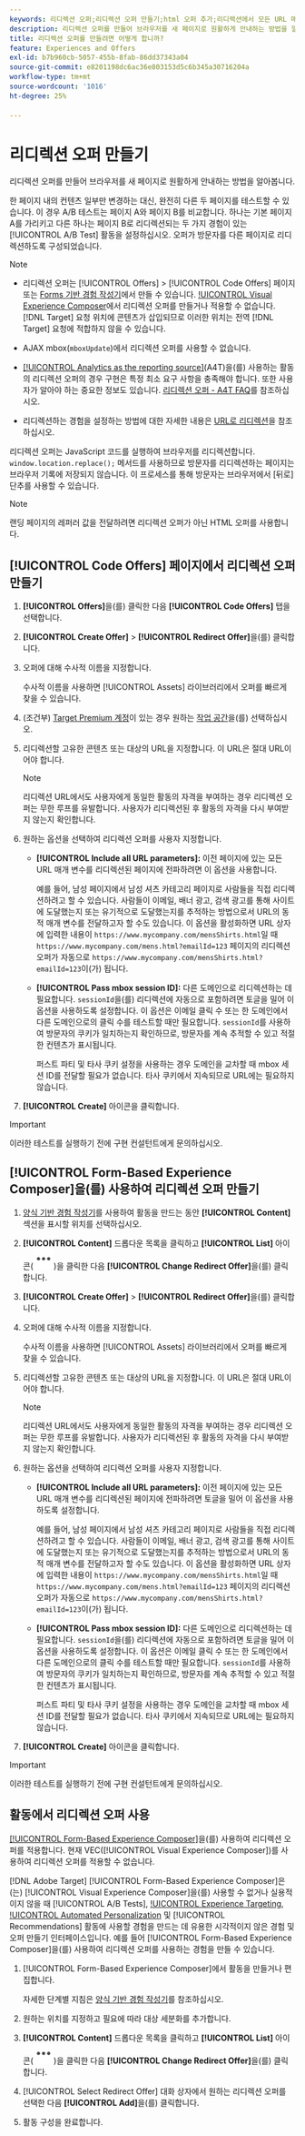 ```yaml
---
keywords: 리디렉션 오퍼;리디렉션 오퍼 만들기;html 오퍼 추가;리디렉션에서 모든 URL 매개 변수 전달
description: 리디렉션 오퍼를 만들어 브라우저를 새 페이지로 원활하게 안내하는 방법을 알아봅니다.
title: 리디렉션 오퍼를 만들려면 어떻게 합니까?
feature: Experiences and Offers
exl-id: b7b960cb-5057-455b-8fab-86dd37343a04
source-git-commit: e8201198dc6ac36e803153d5c6b345a30716204a
workflow-type: tm+mt
source-wordcount: '1016'
ht-degree: 25%

---
```


# 리디렉션 오퍼 만들기

리디렉션 오퍼를 만들어 브라우저를 새 페이지로 원활하게 안내하는 방법을 알아봅니다.

한 페이지 내의 컨텐츠 일부만 변경하는 대신, 완전히 다른 두 페이지를 테스트할 수 있습니다. 이 경우 A/B 테스트는 페이지 A와 페이지 B를 비교합니다. 하나는 기본 페이지 A를 가리키고 다른 하나는 페이지 B로 리디렉션되는 두 가지 경험이 있는 [!UICONTROL A/B Test] 활동을 설정하십시오. 오퍼가 방문자를 다른 페이지로 리디렉션하도록 구성되었습니다.

>[!NOTE]
>
> * 리디렉션 오퍼는 [!UICONTROL Offers] > [!UICONTROL Code Offers] 페이지 또는 [Forms 기반 경험 작성기](/help/main/c-experiences/form-experience-composer.md)에서 만들 수 있습니다. [!UICONTROL Visual Experience Composer](VEC)에서 리디렉션 오퍼를 만들거나 적용할 수 없습니다. [!DNL Target] 요청 위치에 콘텐츠가 삽입되므로 이러한 위치는 전역 [!DNL Target] 요청에 적합하지 않을 수 있습니다.
>
>* AJAX mbox(`mboxUpdate`)에서 리디렉션 오퍼를 사용할 수 없습니다.
>
>* [[!UICONTROL Analytics as the reporting source]](/help/main/c-integrating-target-with-mac/a4t/a4t.md)(A4T)을(를) 사용하는 활동의 리디렉션 오퍼의 경우 구현은 특정 최소 요구 사항을 충족해야 합니다. 또한 사용자가 알아야 하는 중요한 정보도 있습니다. [리디렉션 오퍼 - A4T FAQ](/help/main/c-integrating-target-with-mac/a4t/r-a4t-faq/a4t-faq-redirect-offers.md#concept_21BF213F10E1414A9DCD4A98AF207905)를 참조하십시오.
>
>* 리디렉션하는 경험을 설정하는 방법에 대한 자세한 내용은 [URL로 리디렉션](/help/main/c-experiences/c-visual-experience-composer/redirect-offer.md#task_9578678D42784F5EB9638F8AC8C911FA)을 참조하십시오.

리디렉션 오퍼는 JavaScript 코드를 실행하여 브라우저를 리디렉션합니다. `window.location.replace();` 메서드를 사용하므로 방문자를 리디렉션하는 페이지는 브라우저 기록에 저장되지 않습니다. 이 프로세스를 통해 방문자는 브라우저에서 [뒤로] 단추를 사용할 수 있습니다.

>[!NOTE]
>
>랜딩 페이지의 레퍼러 값을 전달하려면 리디렉션 오퍼가 아닌 HTML 오퍼를 사용합니다.

## [!UICONTROL Code Offers] 페이지에서 리디렉션 오퍼 만들기

1. **[!UICONTROL Offers]**&#x200B;을(를) 클릭한 다음 **[!UICONTROL Code Offers]** 탭을 선택합니다.
1. **[!UICONTROL Create Offer]** > **[!UICONTROL Redirect Offer]**&#x200B;을(를) 클릭합니다.
1. 오퍼에 대해 수사적 이름을 지정합니다.

   수사적 이름을 사용하면 [!UICONTROL Assets] 라이브러리에서 오퍼를 빠르게 찾을 수 있습니다.

1. (조건부) [Target Premium 계정](/help/main/c-intro/intro.md#premium)이 있는 경우 원하는 [작업 공간](/help/main/administrating-target/c-user-management/property-channel/properties-overview.md##section_B82EB409B67C4D9D9D20CE30E48DB1DC)을(를) 선택하십시오.

1. 리디렉션할 고유한 콘텐츠 또는 대상의 URL을 지정합니다. 이 URL은 절대 URL이어야 합니다.

   >[!NOTE]
   >
   >리디렉션 URL에서도 사용자에게 동일한 활동의 자격을 부여하는 경우 리디렉션 오퍼는 무한 루프를 유발합니다. 사용자가 리디렉션된 후 활동의 자격을 다시 부여받지 않는지 확인합니다.

1. 원하는 옵션을 선택하여 리디렉션 오퍼를 사용자 지정합니다. 

   * **[!UICONTROL Include all URL parameters]:** 이전 페이지에 있는 모든 URL 매개 변수를 리디렉션된 페이지에 전파하려면 이 옵션을 사용합니다.

     예를 들어, 남성 페이지에서 남성 셔츠 카테고리 페이지로 사람들을 직접 리디렉션하려고 할 수 있습니다. 사람들이 이메일, 배너 광고, 검색 광고를 통해 사이트에 도달했는지 또는 유기적으로 도달했는지를 추적하는 방법으로서 URL의 동적 매개 변수를 전달하고자 할 수도 있습니다. 이 옵션을 활성화하면 URL 상자에 입력한 내용이 `https://www.mycompany.com/mensShirts.html`일 때 `https://www.mycompany.com/mens.html?emailId=123` 페이지의 리디렉션 오퍼가 자동으로 `https://www.mycompany.com/mensShirts.html?emailId=123`이(가) 됩니다.

   * **[!UICONTROL Pass mbox session ID]:** 다른 도메인으로 리디렉션하는 데 필요합니다. `sessionId`을(를) 리디렉션에 자동으로 포함하려면 토글을 밀어 이 옵션을 사용하도록 설정합니다. 이 옵션은 이메일 클릭 수 또는 한 도메인에서 다른 도메인으로의 클릭 수를 테스트할 때만 필요합니다. `sessionId`를 사용하여 방문자의 쿠키가 일치하는지 확인하므로, 방문자를 계속 추적할 수 있고 적절한 컨텐츠가 표시됩니다.

     퍼스트 파티 및 타사 쿠키 설정을 사용하는 경우 도메인을 교차할 때 mbox 세션 ID를 전달할 필요가 없습니다. 타사 쿠키에서 지속되므로 URL에는 필요하지 않습니다.

1. **[!UICONTROL Create]** 아이콘을 클릭합니다.

>[!IMPORTANT]
>
>이러한 테스트를 실행하기 전에 구현 컨설턴트에게 문의하십시오.

## [!UICONTROL Form-Based Experience Composer]을(를) 사용하여 리디렉션 오퍼 만들기

1. [양식 기반 경험 작성기](/help/main/c-experiences/form-experience-composer.md)를 사용하여 활동을 만드는 동안 **[!UICONTROL Content]** 섹션을 표시할 위치를 선택하십시오.
1. **[!UICONTROL Content]** 드롭다운 목록을 클릭하고 **[!UICONTROL List]** 아이콘(![목록](/help/main/assets/icons/MoreSmallList.svg))을 클릭한 다음 **[!UICONTROL Change Redirect Offer]**&#x200B;을(를) 클릭합니다.
1. **[!UICONTROL Create Offer]** > **[!UICONTROL Redirect Offer]**&#x200B;을(를) 클릭합니다.
1. 오퍼에 대해 수사적 이름을 지정합니다.

   수사적 이름을 사용하면 [!UICONTROL Assets] 라이브러리에서 오퍼를 빠르게 찾을 수 있습니다.

1. 리디렉션할 고유한 콘텐츠 또는 대상의 URL을 지정합니다. 이 URL은 절대 URL이어야 합니다.

   >[!NOTE]
   >
   >리디렉션 URL에서도 사용자에게 동일한 활동의 자격을 부여하는 경우 리디렉션 오퍼는 무한 루프를 유발합니다. 사용자가 리디렉션된 후 활동의 자격을 다시 부여받지 않는지 확인합니다.

1. 원하는 옵션을 선택하여 리디렉션 오퍼를 사용자 지정합니다. 

   * **[!UICONTROL Include all URL parameters]:** 이전 페이지에 있는 모든 URL 매개 변수를 리디렉션된 페이지에 전파하려면 토글을 밀어 이 옵션을 사용하도록 설정합니다.

     예를 들어, 남성 페이지에서 남성 셔츠 카테고리 페이지로 사람들을 직접 리디렉션하려고 할 수 있습니다. 사람들이 이메일, 배너 광고, 검색 광고를 통해 사이트에 도달했는지 또는 유기적으로 도달했는지를 추적하는 방법으로서 URL의 동적 매개 변수를 전달하고자 할 수도 있습니다. 이 옵션을 활성화하면 URL 상자에 입력한 내용이 `https://www.mycompany.com/mensShirts.html`일 때 `https://www.mycompany.com/mens.html?emailId=123` 페이지의 리디렉션 오퍼가 자동으로 `https://www.mycompany.com/mensShirts.html?emailId=123`이(가) 됩니다.

   * **[!UICONTROL Pass mbox session ID]:** 다른 도메인으로 리디렉션하는 데 필요합니다. `sessionId`을(를) 리디렉션에 자동으로 포함하려면 토글을 밀어 이 옵션을 사용하도록 설정합니다. 이 옵션은 이메일 클릭 수 또는 한 도메인에서 다른 도메인으로의 클릭 수를 테스트할 때만 필요합니다. `sessionId`를 사용하여 방문자의 쿠키가 일치하는지 확인하므로, 방문자를 계속 추적할 수 있고 적절한 컨텐츠가 표시됩니다.

     퍼스트 파티 및 타사 쿠키 설정을 사용하는 경우 도메인을 교차할 때 mbox 세션 ID를 전달할 필요가 없습니다. 타사 쿠키에서 지속되므로 URL에는 필요하지 않습니다.

1. **[!UICONTROL Create]** 아이콘을 클릭합니다.

>[!IMPORTANT]
>
>이러한 테스트를 실행하기 전에 구현 컨설턴트에게 문의하십시오.

## 활동에서 리디렉션 오퍼 사용

[[!UICONTROL Form-Based Experience Composer]](/help/main/c-experiences/form-experience-composer.md)을(를) 사용하여 리디렉션 오퍼를 적용합니다. 현재 VEC([!UICONTROL Visual Experience Composer])를 사용하여 리디렉션 오퍼를 적용할 수 없습니다.

[!DNL Adobe Target] [!UICONTROL Form-Based Experience Composer]은(는) [!UICONTROL Visual Experience Composer]을(를) 사용할 수 없거나 실용적이지 않을 때 [!UICONTROL A/B Tests], [!UICONTROL Experience Targeting](XT), [!UICONTROL Automated Personalization](AP) 및 [!UICONTROL Recommendations] 활동에 사용할 경험을 만드는 데 유용한 시각적이지 않은 경험 및 오퍼 만들기 인터페이스입니다. 예를 들어 [!UICONTROL Form-Based Experience Composer]을(를) 사용하여 리디렉션 오퍼를 사용하는 경험을 만들 수 있습니다.

1. [!UICONTROL Form-Based Experience Composer]에서 활동을 만들거나 편집합니다.

   자세한 단계별 지침은 [양식 기반 경험 작성기](/help/main/c-experiences/form-experience-composer.md)를 참조하십시오.

1. 원하는 위치를 지정하고 필요에 따라 대상 세분화를 추가합니다.

1. **[!UICONTROL Content]** 드롭다운 목록을 클릭하고 **[!UICONTROL List]** 아이콘(![목록](/help/main/assets/icons/MoreSmallList.svg))을 클릭한 다음 **[!UICONTROL Change Redirect Offer]**&#x200B;을(를) 클릭합니다.
1. [!UICONTROL Select Redirect Offer] 대화 상자에서 원하는 리디렉션 오퍼를 선택한 다음 **[!UICONTROL Add]**&#x200B;을(를) 클릭합니다.
1. 활동 구성을 완료합니다.
